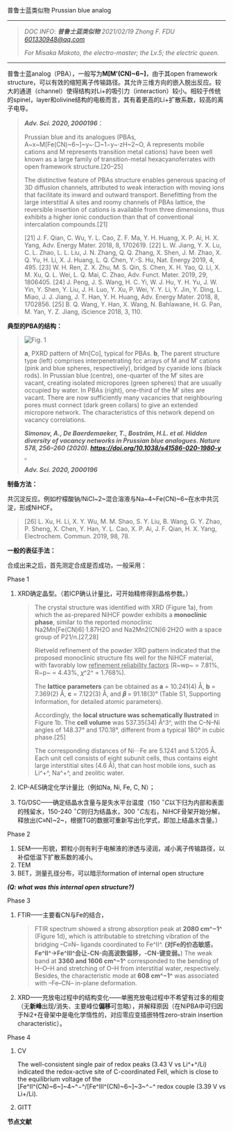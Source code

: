 普鲁士蓝类似物 Prussian blue analog

------

> *DOC INFO*: 	***普鲁士蓝类似物***	*2021/02/19*	*Zhong F.    FDU*	*601330948@qq.com*
>
> *For Misaka Makoto, the electro-master; the Lv.5; the electric queen.*

------



普鲁士蓝analog（PBA），一般写为**M[M'(CN)~6~]**，由于其open framework structure，可以有效的缩短离子传输路径。其允许三维方向的嵌入脱出反应。较大的通道（channel）使得结构对Li+的吸引力（interaction）较小。相较于传统的spinel，layer和olivine结构的电极而言，其有着更高的Li+扩散系数，较高的离子电导。

> ***Adv. Sci. 2020, 2000196***：
>
> Prussian blue and its analogues (PBAs, A~x~M[Fe(CN)~6~]~y~·□~1−y~·zH~2~O, A represents mobile cations and M represents transition metal cations) have been well known as a large family of transition-metal hexacyanoferrates with open framework structure.[20–25] 
>
> The distinctive feature of PBAs structure enables generous spacing of 3D diffusion channels, attributed to weak interaction with moving ions that facilitate its inward and outward transport. Benefitting from the large interstitial A sites and roomy channels of PBAs lattice, the reversible insertion of cations is available from three dimensions, thus exhibits a higher ionic conduction than that of conventional intercalation compounds.[21]
>
> [21] J. F. Qian, C. Wu, Y. L. Cao, Z. F. Ma, Y. H. Huang, X. P. Ai, H. X. Yang, Adv. Energy Mater. 2018, 8, 1702619.
> [22] L. W. Jiang, Y. X. Lu, C. L. Zhao, L. L. Liu, J. N. Zhang, Q. Q. Zhang, X. Shen, J. M. Zhao, X. Q. Yu, H. Li, X. J. Huang, L. Q. Chen, Y.-S. Hu, Nat. Energy 2019, 4, 495.
> [23] W. H. Ren, Z. X. Zhu, M. S. Qin, S. Chen, X. H. Yao, Q. Li, X. M. Xu, Q. L. Wei, L. Q. Mai, C. Zhao, Adv. Funct. Mater. 2019, 29, 1806405.
> [24] J. Peng, J. S. Wang, H. C. Yi, W. J. Hu, Y. H. Yu, J. W. Yin, Y. Shen, Y. Liu, J. H. Luo, Y. Xu, P. Wei, Y. Y. Li, Y. Jin, Y. Ding, L. Miao, J. J. Jiang, J. T. Han, Y. H. Huang, Adv. Energy Mater. 2018, 8, 1702856.
> [25] B. Q. Wang, Y. Han, X. Wang, N. Bahlawane, H. G. Pan, M. Yan, Y. Z. Jiang, iScience 2018, 3, 110.



**典型的PBA的结构：**

> ![Fig. 1](https://media.springernature.com/full/springer-static/image/art%3A10.1038%2Fs41586-020-1980-y/MediaObjects/41586_2020_1980_Fig1_HTML.png)
>
> **a**, PXRD pattern of Mn[Co], typical for PBAs. **b**, The parent structure type (left) comprises interpenetrating fcc arrays of M and M′ cations (pink and blue spheres, respectively), bridged by cyanide ions (black rods). In Prussian blue (centre), one-quarter of the M′ sites are vacant, creating isolated micropores (green spheres) that are usually occupied by water. In PBAs (right), one-third of the M′ sites are vacant. There are now sufficiently many vacancies that neighbouring pores must connect (dark green collars) to give an extended micropore network. The characteristics of this network depend on vacancy correlations.
>
> ***Simonov, A., De Baerdemaeker, T., Boström, H.L. et al. Hidden diversity of vacancy networks in Prussian blue analogues. Nature 578, 256–260 (2020). https://doi.org/10.1038/s41586-020-1980-y***
>
> 
>
> <img src="F:\MD local image host\PBA-2.PNG" style="zoom:33%;" />
>
> ***Adv. Sci. 2020, 2000196***





**制备方法：**

共沉淀反应。例如柠檬酸钠/NiCl~2~混合溶液与Na~4~Fe(CN)~6~在水中共沉淀，形成NiHCF。

> [26] L. Xu, H. Li, X. Y. Wu, M. M. Shao, S. Y. Liu, B. Wang, G. Y. Zhao, P. Sheng, X. Chen, Y. Han, Y. L. Cao, X. P. Ai, J. F. Qian, H. X. Yang, Electrochem. Commun. 2019, 98, 78.





**一般的表征手法：**

合成出来之后，首先测定合成是否成功，一般采用：

Phase 1

1. XRD确定晶型。（若ICP确认计量比，可开始精修得到晶格参数。）

   > 
   >
   > The crystal structure was identified with XRD (Figure 1a), from which the as-prepared NiHCF powder exhibits a **monoclinic phase**, similar to the reported monoclinic Na2Mn[Fe(CN)6]·1.87H2O and Na2Mn2(CN)6·2H2O with a space group of P21/n.[27,28] 
   >
   > Rietveld refinement of the powder XRD pattern indicated that the proposed monoclinic structure fits well for the NiHCF material, with favorably low <u>refinement reliability factors</u> (R~wp~ = 7.81%, R~p~ = 4.43%, 𝜒^2^ = 1.768%). 
   >
   > The **lattice parameters** can be obtained as **a** = 10.241(4) Å, **b** = 7.369(2) Å, **c** = 7.122(3) Å, and **𝛽** = 91.18(3)° (Table S1, Supporting Information, for detailed atomic parameters). 
   >
   > Accordingly, the **local structure was schematically  llustrated** in Figure 1b. The **cell volume** was 537.35(34) Å^3^, with the C–N–Ni angles of 148.37° and 170.18°, different from a typical 180° in cubic phase.[25] 
   >
   > The  corresponding distances of Ni⋅⋅⋅Fe are 5.1241 and 5.1205 Å. Each unit cell consists of eight subunit cells, thus contains eight large interstitial sites (4.6 Å), that can host mobile ions, such as Li^+^, Na^+^, and zeolitic water.

2. ICP-AES确定化学计量比（例如Na, Ni, Fe, C, N）；

3. TG/DSC——确定结晶水含量与是失水平台温度（150 $^\circ C$以下归为内部和表面的残留水，150-240 $^\circ C$则归为结晶水，300 $^\circ C$左右，NiHCF骨架开始分解，释放出(C≡N)~2~，根据TG的数据可重新写出化学式，即加上结晶水含量。）


Phase 2

1. SEM——形貌，颗粒小则有利于电解液的渗透与浸润，减小离子传输路径，以补偿低温下扩散系数的减小。
2. TEM
3. BET，测量孔径分布，可以暗示formation of internal open structure

***(Q: what was this internal open structure?)***

Phase 3

1. FTIR——主要看CN与Fe的结合，

   > FTIR spectrum showed a strong absorption peak at **2080 cm^−1^** (Figure 1d), which is attributable to stretching vibration of the bridging –C≡N– ligands coordinated to Fe^II^. **(对Fe的价态敏感，Fe^II^$\rightarrow$Fe^III^会让-CN-向高波数偏移，-CN-键变弱。**) The weak band at **3360 and 1606 cm^−1^** corresponded to the bending of H–O–H and stretching of O–H from interstitial water, respectively. Besides, the characteristic mode at **608 cm^−1^** was associated with –Fe–CN– in-plane deformation.

2. XRD——充放电过程中的结构变化——单圈充放电过程中不希望有过多的相变（无**新峰**出现/消失、主要峰位**偏移**可忽略），并解释原因（在NiPBA中可归因于Ni2+在骨架中是电化学惰性的，对应零应变插嵌特性zero-strain insertion characteristic）。

Phase 4

1. CV

   The well-consistent single pair of redox peaks (3.43 V vs Li^+^/Li) indicated the redox-active site of C-coordinated FeII, which is close to the equilibrium voltage of the [Fe^II^(CN)~6~]~4~^−^/[Fe^III^(CN)~6~]~3~^−^ redox couple (3.39 V vs Li+/Li). 

2. GITT



**节点文献**